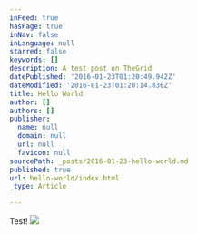 ```yaml
---
inFeed: true
hasPage: true
inNav: false
inLanguage: null
starred: false
keywords: []
description: A test post on TheGrid
datePublished: '2016-01-23T01:20:49.942Z'
dateModified: '2016-01-23T01:20:14.836Z'
title: Hello World
author: []
authors: []
publisher:
  name: null
  domain: null
  url: null
  favicon: null
sourcePath: _posts/2016-01-23-hello-world.md
published: true
url: hello-world/index.html
_type: Article

---
```

Test!
![](https://the-grid-user-content.s3-us-west-2.amazonaws.com/6e7a5460-4fda-4502-89db-44826423b9b7.JPG)